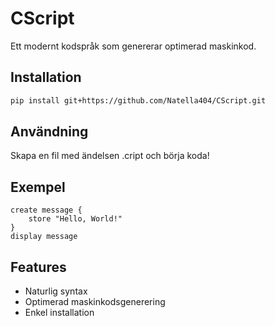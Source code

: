 # CScript

Ett modernt kodspråk som genererar optimerad maskinkod.

## Installation
```bash
pip install git+https://github.com/Natella404/CScript.git
```
## Användning
Skapa en fil med ändelsen .cript och börja koda!

## Exempel
```cript
create message {
    store "Hello, World!"
}
display message
```

## Features
- Naturlig syntax
- Optimerad maskinkodsgenerering
- Enkel installation